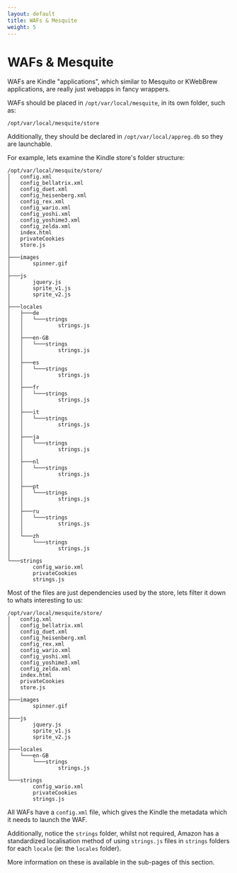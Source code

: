 ```yaml
---
layout: default
title: WAFs & Mesquite
weight: 5
---
```


# WAFs & Mesquite
WAFs are Kindle "applications", which similar to Mesquito or KWebBrew applications, are really just webapps in fancy wrappers.

WAFs should be placed in `/opt/var/local/mesquite`, in its own folder, such as:
~~~
/opt/var/local/mesquite/store
~~~

Additionally, they should be declared in `/opt/var/local/appreg.db` so they are launchable.

For example, lets examine the Kindle store's folder structure:
~~~
/opt/var/local/mesquite/store/
│   config.xml
│   config_bellatrix.xml
│   config_duet.xml
│   config_heisenberg.xml
│   config_rex.xml
│   config_wario.xml
│   config_yoshi.xml
│   config_yoshime3.xml
│   config_zelda.xml
│   index.html
│   privateCookies
│   store.js
│
├───images
│       spinner.gif
│
├───js
│       jquery.js
│       sprite_v1.js
│       sprite_v2.js
│
├───locales
│   ├───de
│   │   └───strings
│   │           strings.js
│   │
│   ├───en-GB
│   │   └───strings
│   │           strings.js
│   │
│   ├───es
│   │   └───strings
│   │           strings.js
│   │
│   ├───fr
│   │   └───strings
│   │           strings.js
│   │
│   ├───it
│   │   └───strings
│   │           strings.js
│   │
│   ├───ja
│   │   └───strings
│   │           strings.js
│   │
│   ├───nl
│   │   └───strings
│   │           strings.js
│   │
│   ├───pt
│   │   └───strings
│   │           strings.js
│   │
│   ├───ru
│   │   └───strings
│   │           strings.js
│   │
│   └───zh
│       └───strings
│               strings.js
│
└───strings
        config_wario.xml
        privateCookies
        strings.js
~~~

Most of the files are just dependencies used by the store, lets filter it down to whats interesting to us:
~~~
/opt/var/local/mesquite/store/
│   config.xml
│   config_bellatrix.xml
│   config_duet.xml
│   config_heisenberg.xml
│   config_rex.xml
│   config_wario.xml
│   config_yoshi.xml
│   config_yoshime3.xml
│   config_zelda.xml
│   index.html
│   privateCookies
│   store.js
│
├───images
│       spinner.gif
│
├───js
│       jquery.js
│       sprite_v1.js
│       sprite_v2.js
│
├───locales
│   └───en-GB
│       └───strings
│               strings.js
│
└───strings
        config_wario.xml
        privateCookies
        strings.js
~~~

All WAFs have a `config.xml` file, which gives the Kindle the metadata which it needs to launch the WAF.

Additionally, notice the `strings` folder, whilst not required, Amazon has a standardized localisation method of using `strings.js` files in `strings` folders for each `locale` (ie: the `locales` folder).

More information on these is available in the sub-pages of this section.
